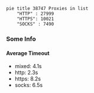 
```mermaid
pie title 38747 Proxies in list
    "HTTP" : 27999
    "HTTPS": 10021
    "SOCKS" : 7490
```

### Some Info
#### Average Timeout

- mixed: 4.1s
- http: 2.3s
- https: 8.2s
- socks: 6.5s